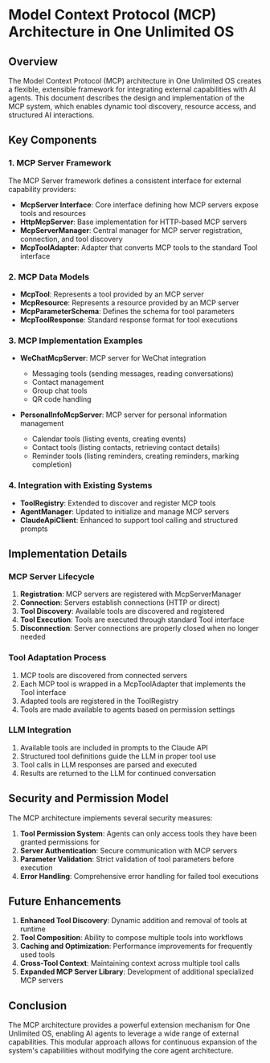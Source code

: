 # Model Context Protocol (MCP) Architecture in One Unlimited OS

## Overview

The Model Context Protocol (MCP) architecture in One Unlimited OS creates a flexible, extensible framework for integrating external capabilities with AI agents. This document describes the design and implementation of the MCP system, which enables dynamic tool discovery, resource access, and structured AI interactions.

## Key Components

### 1. MCP Server Framework

The MCP Server framework defines a consistent interface for external capability providers:

- **McpServer Interface**: Core interface defining how MCP servers expose tools and resources
- **HttpMcpServer**: Base implementation for HTTP-based MCP servers
- **McpServerManager**: Central manager for MCP server registration, connection, and tool discovery
- **McpToolAdapter**: Adapter that converts MCP tools to the standard Tool interface

### 2. MCP Data Models

- **McpTool**: Represents a tool provided by an MCP server
- **McpResource**: Represents a resource provided by an MCP server
- **McpParameterSchema**: Defines the schema for tool parameters
- **McpToolResponse**: Standard response format for tool executions

### 3. MCP Implementation Examples

- **WeChatMcpServer**: MCP server for WeChat integration
  - Messaging tools (sending messages, reading conversations)
  - Contact management
  - Group chat tools
  - QR code handling

- **PersonalInfoMcpServer**: MCP server for personal information management
  - Calendar tools (listing events, creating events)
  - Contact tools (listing contacts, retrieving contact details)
  - Reminder tools (listing reminders, creating reminders, marking completion)

### 4. Integration with Existing Systems

- **ToolRegistry**: Extended to discover and register MCP tools
- **AgentManager**: Updated to initialize and manage MCP servers
- **ClaudeApiClient**: Enhanced to support tool calling and structured prompts

## Implementation Details

### MCP Server Lifecycle

1. **Registration**: MCP servers are registered with McpServerManager
2. **Connection**: Servers establish connections (HTTP or direct)
3. **Tool Discovery**: Available tools are discovered and registered
4. **Tool Execution**: Tools are executed through standard Tool interface
5. **Disconnection**: Server connections are properly closed when no longer needed

### Tool Adaptation Process

1. MCP tools are discovered from connected servers
2. Each MCP tool is wrapped in a McpToolAdapter that implements the Tool interface
3. Adapted tools are registered in the ToolRegistry
4. Tools are made available to agents based on permission settings

### LLM Integration

1. Available tools are included in prompts to the Claude API
2. Structured tool definitions guide the LLM in proper tool use
3. Tool calls in LLM responses are parsed and executed
4. Results are returned to the LLM for continued conversation

## Security and Permission Model

The MCP architecture implements several security measures:

1. **Tool Permission System**: Agents can only access tools they have been granted permissions for
2. **Server Authentication**: Secure communication with MCP servers
3. **Parameter Validation**: Strict validation of tool parameters before execution
4. **Error Handling**: Comprehensive error handling for failed tool executions

## Future Enhancements

1. **Enhanced Tool Discovery**: Dynamic addition and removal of tools at runtime
2. **Tool Composition**: Ability to compose multiple tools into workflows
3. **Caching and Optimization**: Performance improvements for frequently used tools
4. **Cross-Tool Context**: Maintaining context across multiple tool calls
5. **Expanded MCP Server Library**: Development of additional specialized MCP servers

## Conclusion

The MCP architecture provides a powerful extension mechanism for One Unlimited OS, enabling AI agents to leverage a wide range of external capabilities. This modular approach allows for continuous expansion of the system's capabilities without modifying the core agent architecture.
